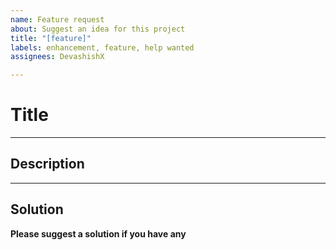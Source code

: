 ```yaml
---
name: Feature request
about: Suggest an idea for this project
title: "[feature]"
labels: enhancement, feature, help wanted
assignees: DevashishX

---
```


# Title
---

## Description
---

## Solution
__Please suggest a solution if you have any__

